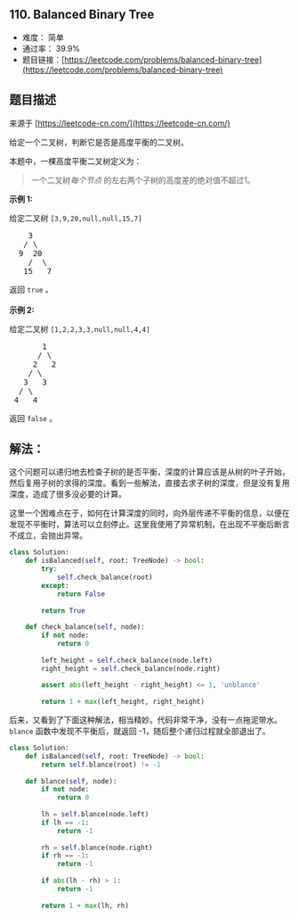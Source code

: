 ## 110. Balanced Binary Tree

- 难度： 简单
- 通过率： 39.9%
- 题目链接：[https://leetcode.com/problems/balanced-binary-tree](https://leetcode.com/problems/balanced-binary-tree)


## 题目描述

来源于 [https://leetcode-cn.com/](https://leetcode-cn.com/)

<p>给定一个二叉树，判断它是否是高度平衡的二叉树。</p>

<p>本题中，一棵高度平衡二叉树定义为：</p>

<blockquote>
<p>一个二叉树<em>每个节点&nbsp;</em>的左右两个子树的高度差的绝对值不超过1。</p>
</blockquote>

<p><strong>示例 1:</strong></p>

<p>给定二叉树 <code>[3,9,20,null,null,15,7]</code></p>

<pre>    3
   / \
  9  20
    /  \
   15   7</pre>

<p>返回 <code>true</code> 。<br>
<br>
<strong>示例 2:</strong></p>

<p>给定二叉树 <code>[1,2,2,3,3,null,null,4,4]</code></p>

<pre>       1
      / \
     2   2
    / \
   3   3
  / \
 4   4
</pre>

<p>返回&nbsp;<code>false</code> 。</p>


## 解法：

这个问题可以递归地去检查子树的是否平衡，深度的计算应该是从树的叶子开始，然后复用子树的求得的深度。看到一些解法，直接去求子树的深度，但是没有复用深度，造成了很多没必要的计算。

这里一个困难点在于，如何在计算深度的同时，向外层传递不平衡的信息，以便在发现不平衡时，算法可以立刻停止。这里我使用了异常机制，在出现不平衡后断言不成立，会抛出异常。

```python
class Solution:
    def isBalanced(self, root: TreeNode) -> bool:
        try:
            self.check_balance(root)
        except:
            return False
        
        return True
    
    def check_balance(self, node):
        if not node:
            return 0
        
        left_height = self.check_balance(node.left)
        right_height = self.check_balance(node.right)
        
        assert abs(left_height - right_height) <= 1, 'unblance'
        
        return 1 + max(left_height, right_height)
```

后来，又看到了下面这种解法，相当精妙。代码非常干净，没有一点拖泥带水。`blance` 函数中发现不平衡后，就返回 -1，随后整个递归过程就全部退出了。

```python
class Solution:
    def isBalanced(self, root: TreeNode) -> bool:
        return self.blance(root) != -1
    
    def blance(self, node):
        if not node:
            return 0
        
        lh = self.blance(node.left)
        if lh == -1:
            return -1
        
        rh = self.blance(node.right)
        if rh == -1:
            return -1
        
        if abs(lh - rh) > 1:
            return -1
        
        return 1 + max(lh, rh)
```